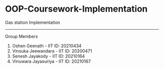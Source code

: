 # OOP-Coursework-Implementation
Gas station Implementation

<hr>
Group Members
<br>
<ol>
  <li>Oshen Geenath - IIT ID: 20210434 </li>
  <li>Vinsuka Jeewandara - IIT ID: 20200471</li>
  <li>Senesh Jayakody - IIT ID: 20210164</li>
  <li>Vinuwara Jayasuriya - IIT ID: 20210167</li>
  </ol>
</br>

